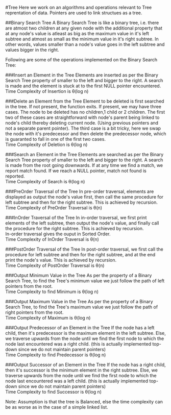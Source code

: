 #Tree
Here we work on an algorithms and operations relevant to Tree reprentation of data. Pointers are used to link structues as a tree.

##Binary Search Tree
A Binary Search Tree is like a binary tree, i.e. there are atmost two children at any given node with the additional property that at any node's value is atleast as big as the maximum value in it's left subtree and atmost as small as the minimum value in it's right subtree. In other words, values smaller than a node's value goes in the left subtree and values bigger in the right.<br>

Following are some of the operations implemented on the Binary Search Tree:

###Insert an Element in the Tree
Elements are inserted as per the Binary Search Tree property of smaller to the left and bigger to the right. A search is made and the element is stuck at to the first NULL pointer encountered.<br>
Time Complexity of Insertion is &theta;(log n)

###Delete an Element from the Tree
Element to be deleted is first searched in the tree. If not present, the function exits. If present, we may have three cases. The node to be deleted has no children,1 child or 2 children. The first two of these cases are straightforward with node's parent being linked to node's child thereby deleting current node. (Using previous pointers and not a separate parent pointer). The third case is a bit tricky, here we swap the node with it's predecessor and then delete the predecessor node, which is guaranted to fall in one of the first two cases.<br>
Time Complexity of Deletion is &theta;(log n)

###Search an Element in the Tree
Elements are searched as per the Binary Search Tree property of smaller to the left and bigger to the right. A search is made from the root going downwards. If at any time we find a match, we report match found. If we reach a NULL pointer, match not found is reported.<br>
Time Complexity of Search is &theta;(log n)

###PreOrder Traversal of the Tree
In pre-order traversal, elements are displayed as output the node's value first, then call the same procedure for left subtree and then for the right subtree. This is achieved by recursion.<br>
Time Complexity of PreOrder Traversal is &theta;(n)

###InOrder Traversal of the Tree
In in-order traversal, we first print elements of the left subtree, then output the node's value, and finally call the procedure for the right subtree. This is achieved by recursion.<br>
In-order traversal gives the ouput in Sorted Order.<br>
Time Complexity of InOrder Traversal is &theta;(n)

###PostOrder Traversal of the Tree
In post-order traversal, we first call the procedure for left subtree and then for the right subtree, and at the end print the node's value. This is achieved by recursion.<br>
Time Complexity of PostOrder Traversal is &theta;(n)

###Output Minimum Value in the Tree
As per the property of a Binary Search Tree, to find the Tree's minimum value we just follow the path of left pointers from the root.<br>
Time Complexity to find Minimum is &theta;(log n)

###Output Maximum Value in the Tree
As per the property of a Binary Search Tree, to find the Tree's maximum value we just follow the path of right pointers from the root.<br>
Time Complexity of Maximum is &theta;(log n)

###Output Predecessor of an Element in the Tree
If the node has a left child, then it's predecessor is the maximum element in the left subtree. Else, we traverse upwards from the node until we find the first node to which the node last encountered was a right child. (this is actually implemented top-down since we do not maintain parent pointers)<br>
Time Complexity to find Predecessor is &theta;(log n)

###Output Successor of an Element in the Tree
If the node has a right child, then it's successor is the minimum element in the right subtree. Else, we traverse upwards from the node until we find the first node to which the node last encountered was a left child. (this is actually implemented top-down since we do not maintain parent pointers)<br>
Time Complexity to find Successor is &theta;(log n)

Note: Assumption is that the tree is Balanced, else the time complexity can be as worse as in the case of a simple linked list.

